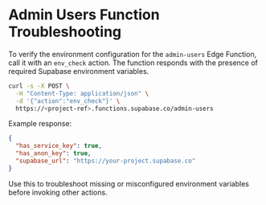 # Admin Users Function Troubleshooting

To verify the environment configuration for the `admin-users` Edge Function, call it with an `env_check` action. The function responds with the presence of required Supabase environment variables.

```sh
curl -s -X POST \
  -H "Content-Type: application/json" \
  -d '{"action":"env_check"}' \
  https://<project-ref>.functions.supabase.co/admin-users
```

Example response:

```json
{
  "has_service_key": true,
  "has_anon_key": true,
  "supabase_url": "https://your-project.supabase.co"
}
```

Use this to troubleshoot missing or misconfigured environment variables before invoking other actions.
